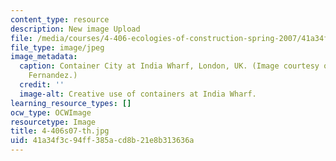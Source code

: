 ```yaml
---
content_type: resource
description: New image Upload
file: /media/courses/4-406-ecologies-of-construction-spring-2007/41a34f3c94ff385acd8b21e8b313636a_4-406s07-th.jpg
file_type: image/jpeg
image_metadata:
  caption: Container City at India Wharf, London, UK. (Image courtesy of Prof. John
    Fernandez.)
  credit: ''
  image-alt: Creative use of containers at India Wharf.
learning_resource_types: []
ocw_type: OCWImage
resourcetype: Image
title: 4-406s07-th.jpg
uid: 41a34f3c-94ff-385a-cd8b-21e8b313636a
---
```

